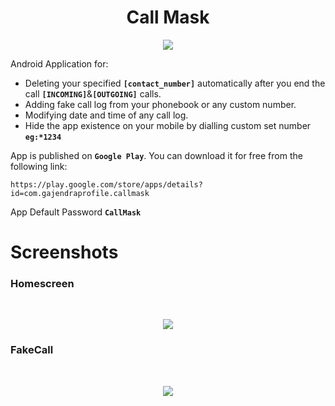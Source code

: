 <h1 align="center">Call Mask</h1>

<p align="center">
  <img src="https://cloud.githubusercontent.com/assets/12548071/24028417/abf71d76-0ac6-11e7-9964-c89d7b966479.png">
</p>

Android Application for:

 * Deleting your specified <b>`[contact_number]`</b> automatically after you end the call <b>`[INCOMING]`</b>&<b>`[OUTGOING]`</b> calls.
 * Adding fake call log from your phonebook or any custom number.
 * Modifying date and time of any call log.
 * Hide the app existence on your mobile by dialling custom set number <b>`eg:*1234`</b>


App is published on <b>`Google Play`</b>. You can download it for free from the following link:

```
https://play.google.com/store/apps/details?id=com.gajendraprofile.callmask
```

App Default Password <b>`CallMask`</b>

<h1>Screenshots</h1>

<h3>Homescreen</h3><br>

<p align="center">
  <img src="https://cloud.githubusercontent.com/assets/12548071/24028375/4ba8918e-0ac6-11e7-9735-b7f2f2a93de3.png">
</p>


<h3>FakeCall</h3><br>

<p align="center">
  <img src="https://cloud.githubusercontent.com/assets/12548071/24028416/a968cb4a-0ac6-11e7-8a1b-a982bc85e023.png">
</p>
